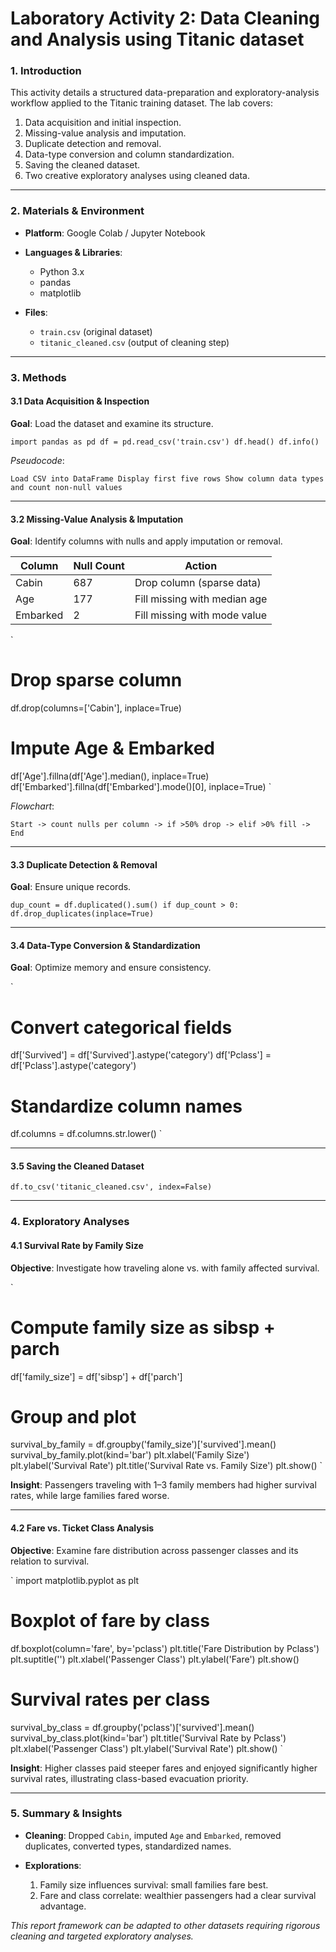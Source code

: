 # Laboratory Activity 2: Data Cleaning and Analysis using Titanic dataset

### 1. Introduction

This activity details a structured data-preparation and exploratory-analysis workflow applied to the Titanic training dataset. The lab covers:

1. Data acquisition and initial inspection.
2. Missing-value analysis and imputation.
3. Duplicate detection and removal.
4. Data-type conversion and column standardization.
5. Saving the cleaned dataset.
6. Two creative exploratory analyses using cleaned data.

---

### 2. Materials & Environment

* **Platform**: Google Colab / Jupyter Notebook
* **Languages & Libraries**:

  * Python 3.x
  * pandas
  * matplotlib
* **Files**:

  * `train.csv` (original dataset)
  * `titanic_cleaned.csv` (output of cleaning step)

---

### 3. Methods

#### 3.1 Data Acquisition & Inspection

**Goal**: Load the dataset and examine its structure.

`
import pandas as pd
df = pd.read_csv('train.csv')
df.head()
df.info()
`

*Pseudocode*:

`
Load CSV into DataFrame
Display first five rows
Show column data types and count non-null values
`

---

#### 3.2 Missing-Value Analysis & Imputation

**Goal**: Identify columns with nulls and apply imputation or removal.

| Column   | Null Count | Action                       |
| -------- | ---------- | ---------------------------- |
| Cabin    | 687        | Drop column (sparse data)    |
| Age      | 177        | Fill missing with median age |
| Embarked | 2          | Fill missing with mode value |

`
# Drop sparse column
df.drop(columns=['Cabin'], inplace=True)

# Impute Age & Embarked
df['Age'].fillna(df['Age'].median(), inplace=True)
df['Embarked'].fillna(df['Embarked'].mode()[0], inplace=True)
`

*Flowchart*:

```
Start -> count nulls per column -> if >50% drop -> elif >0% fill -> End
```

---

#### 3.3 Duplicate Detection & Removal

**Goal**: Ensure unique records.

`
dup_count = df.duplicated().sum()
if dup_count > 0:
    df.drop_duplicates(inplace=True)
`

---

#### 3.4 Data-Type Conversion & Standardization

**Goal**: Optimize memory and ensure consistency.

`
# Convert categorical fields
df['Survived'] = df['Survived'].astype('category')
df['Pclass']   = df['Pclass'].astype('category')

# Standardize column names
df.columns = df.columns.str.lower()
`

---

#### 3.5 Saving the Cleaned Dataset

`
df.to_csv('titanic_cleaned.csv', index=False)
`

---

### 4. Exploratory Analyses

#### 4.1 Survival Rate by Family Size

**Objective**: Investigate how traveling alone vs. with family affected survival.

`
# Compute family size as sibsp + parch
 df['family_size'] = df['sibsp'] + df['parch']
 
# Group and plot
survival_by_family = df.groupby('family_size')['survived'].mean()
survival_by_family.plot(kind='bar')
plt.xlabel('Family Size')
plt.ylabel('Survival Rate')
plt.title('Survival Rate vs. Family Size')
plt.show()
`

**Insight**: Passengers traveling with 1–3 family members had higher survival rates, while large families fared worse.

---

#### 4.2 Fare vs. Ticket Class Analysis

**Objective**: Examine fare distribution across passenger classes and its relation to survival.

`
import matplotlib.pyplot as plt

# Boxplot of fare by class
 df.boxplot(column='fare', by='pclass')
plt.title('Fare Distribution by Pclass')
plt.suptitle('')
plt.xlabel('Passenger Class')
plt.ylabel('Fare')
plt.show()

# Survival rates per class
survival_by_class = df.groupby('pclass')['survived'].mean()
survival_by_class.plot(kind='bar')
plt.title('Survival Rate by Pclass')
plt.xlabel('Passenger Class')
plt.ylabel('Survival Rate')
plt.show()
`

**Insight**: Higher classes paid steeper fares and enjoyed significantly higher survival rates, illustrating class-based evacuation priority.

---

### 5. Summary & Insights

* **Cleaning**: Dropped `Cabin`, imputed `Age` and `Embarked`, removed duplicates, converted types, standardized names.
* **Explorations**:

  1. Family size influences survival: small families fare best.
  2. Fare and class correlate: wealthier passengers had a clear survival advantage.

*This report framework can be adapted to other datasets requiring rigorous cleaning and targeted exploratory analyses.*
